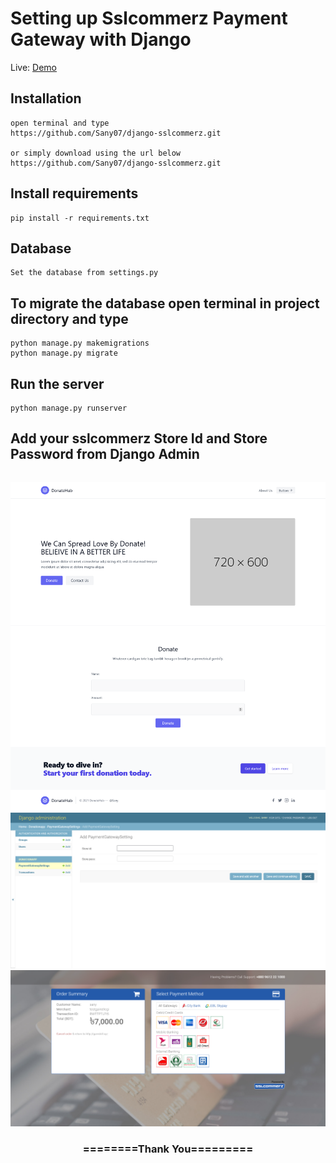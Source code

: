 

# Setting up Sslcommerz Payment Gateway with Django


Live: [Demo](https://donatehub.herokuapp.com/)

## Installation

```
open terminal and type
https://github.com/Sany07/django-sslcommerz.git

or simply download using the url below
https://github.com/Sany07/django-sslcommerz.git
```

## Install requirements

```
pip install -r requirements.txt
```
## Database

```
Set the database from settings.py
```

## To migrate the database open terminal in project directory and type
```
python manage.py makemigrations
python manage.py migrate
```

## Run the server
```
python manage.py runserver
```

## Add your sslcommerz Store Id and Store Password from Django Admin

```
```

<div align="center"> 
   
 <img src="https://raw.githubusercontent.com/Sany07/django-sslcommerz/master/screenshots/1.png" width="800">

 <img src="https://raw.githubusercontent.com/Sany07/django-sslcommerz/master/screenshots/2.png" width="800">

 <img src="https://raw.githubusercontent.com/Sany07/django-sslcommerz/master/screenshots/3.png" width="800">
 
 <h3>========Thank You=========</h3>
</div>

